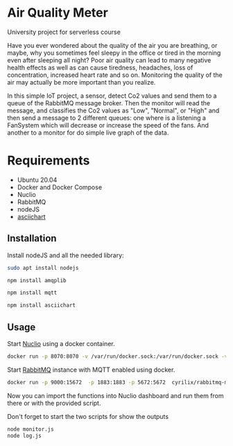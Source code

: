 # Air Quality Meter
University project for serverless course

Have you ever wondered about the quality of the air you are breathing, or maybe, why you sometimes feel sleepy in the office or tired in the morning even after sleeping all night? Poor air quality can lead to many negative health effects as well as can cause tiredness, headaches, loss of concentration, increased heart rate and so on. Monitoring the quality of the air may actually be more important than you realize. 

In this simple IoT project, a sensor, detect Co2 values and send them to a queue of the RabbitMQ message broker. Then the monitor will read the message, and classifies the Co2 values as "Low", "Normal", or "High" and then send a message to 2 different queues: one where is a listening a FanSystem which will decrease or increase the speed of the fans. And another to a monitor for do simple live graph of the data.

# Requirements

- Ubuntu 20.04
- Docker and Docker Compose 
- Nuclio
- RabbitMQ
- nodeJS
- [asciichart](https://github.com/kroitor/asciichart)



## Installation
Install nodeJS and all the needed library:

```bash
sudo apt install nodejs

npm install amqplib

npm install mqtt

npm install asciichart
```

## Usage


Start [Nuclio](https://github.com/nuclio/nuclio) using a docker container.

```sh
docker run -p 8070:8070 -v /var/run/docker.sock:/var/run/docker.sock -v /tmp:/tmp nuclio/dashboard:stable-amd64
```
Start [RabbitMQ](https://www.rabbitmq.com) instance with MQTT enabled using docker.

```sh
docker run -p 9000:15672  -p 1883:1883 -p 5672:5672  cyrilix/rabbitmq-mqtt 
```
Now you can import the functions into Nuclio dashboard and run them from there or with the provided script.

Don't forget to start the two scripts for show the outputs
```sh
node monitor.js
node log.js
```

 



